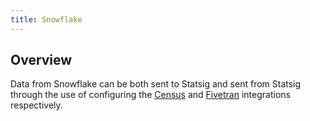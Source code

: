 ```yaml
---
title: Snowflake
---
```


## Overview

Data from Snowflake can be both sent to Statsig and sent from Statsig through the use of configuring the [Census](/integrations/data-connectors/census) and [Fivetran](/integrations/data-connectors/fivetran) integrations respectively.